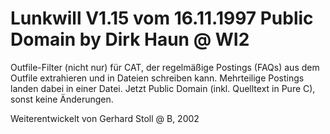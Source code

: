 # Lunkwill V1.15 vom 16.11.1997       Public Domain by Dirk Haun @ WI2
Outfile-Filter (nicht nur) für CAT, der regelmäßige Postings (FAQs) aus
dem Outfile extrahieren und in Dateien schreiben kann. Mehrteilige
Postings landen dabei in einer Datei.
Jetzt Public Domain (inkl. Quelltext in Pure C), sonst keine Änderungen.

Weiterentwickelt von Gerhard Stoll @ B, 2002

